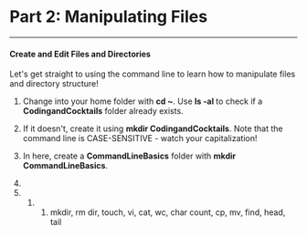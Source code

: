 # Part 2: Manipulating Files

---

#### Create and Edit Files and Directories

Let's get straight to using the command line to learn how to manipulate files and directory structure!

1. Change into your home folder with **cd ~**. Use **ls -al** to check if a **CodingandCocktails** folder already exists.
2. If it doesn't, create it using **mkdir CodingandCocktails**. Note that the command line is CASE-SENSITIVE - watch your capitalization!
3. In here, create a **CommandLineBasics** folder with **mkdir CommandLineBasics**.

4. 
5. 1. 1. mkdir, rm dir, touch, vi, cat, wc, char count, cp, mv, find, head, tail



